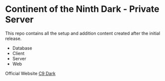 # Continent of the Ninth Dark - Private Server

This repo contains all the setup and addition content created after the initial release.

- Database
- Client
- Server
- Web

Official Website [C9 Dark](https://c9dark.netlify.app/)
